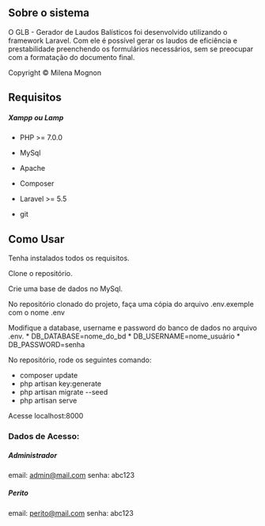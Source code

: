 ## Sobre o sistema

 O GLB - Gerador de Laudos Balísticos foi desenvolvido utilizando o framework Laravel. Com ele é possível gerar os laudos de eficiência e prestabilidade preenchendo os formulários necessários, sem se preocupar com a formatação do documento final.
 
 
 Copyright © Milena Mognon

## Requisitos

##### Xampp ou Lamp
* PHP >= 7.0.0
* MySql
* Apache

* Composer
* Laravel >= 5.5
* git

## Como Usar

Tenha instalados todos os requisitos.

Clone o repositório.

Crie uma base de dados no MySql.

No repositório clonado do projeto, faça uma cópia do arquivo .env.exemple com o nome .env
   
Modifique a database, username e password do banco de dados no arquivo .env.
   	* DB_DATABASE=nome_do_bd
	* DB_USERNAME=nome_usuário
	* DB_PASSWORD=senha


No repositório, rode os seguintes comando:
 * composer update
 * php artisan key:generate
 * php artisan migrate --seed
 * php artisan serve
 
 Acesse localhost:8000

### Dados de Acesso:

##### Administrador
email: admin@mail.com
senha: abc123

##### Perito
email: perito@mail.com
senha: abc123
 



